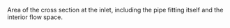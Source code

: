 ﻿Area of the cross section at the inlet, including the pipe fitting itself and the interior flow space.